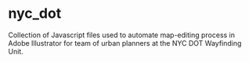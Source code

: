 # nyc_dot

Collection of Javascript files used to automate map-editing process in Adobe Illustrator for team of urban planners at the NYC DOT Wayfinding Unit.
